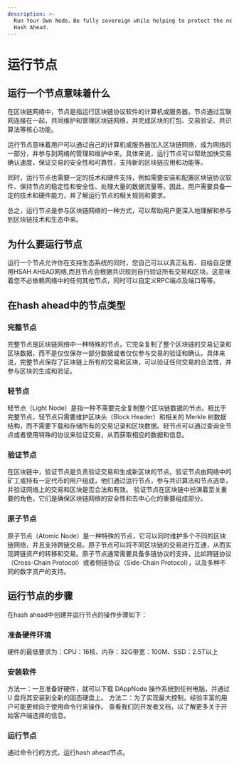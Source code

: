 ```yaml
---
description: >-
  Run Your Own Node，Be fully sovereign while helping to protect the network. Be
  Hash Ahead.
---
```


# 运行节点

## 运行一个节点意味着什么

在区块链网络中，节点是指运行区块链协议软件的计算机或服务器。节点通过互联网连接在一起，共同维护和管理区块链网络，并完成区块的打包、交易验证、共识算法等核心功能。

运行节点意味着用户可以通过自己的计算机或服务器加入区块链网络，成为网络的一部分，并参与到网络的管理和维护中来。具体来说，运行节点可以帮助加快交易确认速度，保证交易的安全性和可靠性，支持新的区块链应用和功能等。

同时，运行节点也需要一定的技术和硬件支持，例如需要安装和配置区块链协议软件、保持节点的稳定性和安全性、处理大量的数据流量等。因此，用户需要具备一定的技术和硬件能力，并了解运行节点的相关规则和要求。

总之，运行节点是参与区块链网络的一种方式，可以帮助用户更深入地理解和参与到区块链技术和生态中来。

## 为什么要运行节点

运行一个节点允许你在支持生态系统的同时，您自己可以以真正私有、自给自足使用HSAH AHEAD网络,而且节点会根据共识规则自行验证所有交易和区块。这意味着您不必依赖网络中的任何其他节点，同时可以自定义RPC端点及端口等等。

## 在hash ahead中的节点类型

### 完整节点

完整节点是区块链网络中一种特殊的节点，它完全复制了整个区块链的交易记录和区块数据，而不是仅仅保存一部分数据或者仅仅参与交易的验证和确认。具体来说，完整节点保存了区块链上所有的交易和区块，可以验证任何交易的合法性，并参与区块的生成和验证。

### 轻节点

轻节点（Light Node）是指一种不需要完全复制整个区块链数据的节点。相比于完整节点，轻节点只需要维护区块头（Block Header）和相关的 Merkle 树数据结构，而不需要下载和存储所有的交易记录和区块数据。轻节点可以通过查询全节点或者使用特殊的协议来验证交易，从而获取相应的数据和信息。

### 验证节点

在区块链中，验证节点是负责验证交易和生成新区块的节点。验证节点由网络中的矿工或持有一定代币的用户组成，他们通过运行节点，参与共识算法和节点选举，并验证网络上的交易和区块是否合法和有效。 验证节点在区块链中扮演着至关重要的角色，它们是确保区块链网络的安全性和去中心化的重要组成部分。

### 原子节点

原子节点（Atomic Node）是一种特殊的节点，它可以同时维护多个不同的区块链网络，并且支持跨链交易。原子节点可以将不同区块链的交易进行互通，从而实现跨链资产的转移和交易。原子节点通常需要具备多链协议的支持，比如跨链协议（Cross-Chain Protocol）或者侧链协议（Side-Chain Protocol），以及多种不同的数字资产的支持。



## 运行节点的步骤

在hash ahead中创建并运行节点的操作步骤如下：

### 准备硬件环境

硬件的最低要求为：CPU：16核、内存：32G带宽：100M、SSD：2.5T以上

### 安装软件

方法一：一旦准备好硬件，就可以下载 DAppNode 操作系统到任何电脑，并通过 U 盘将其安装到全新的固态硬盘上。 方法二：为了实现最大控制，经验丰富的用户可能更倾向于使用命令行来操作。 查看我们的开发者文档，以了解更多关于开始客户端选择的信息。

### 运行节点

通过命令行的方式，运行hash ahead节点。
